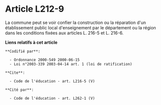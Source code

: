 # Article L212-9

La commune peut se voir confier la construction ou la réparation d'un établissement public local d'enseignement par le
département ou la région dans les conditions fixées aux articles L. 216-5 et L. 216-6.

**Liens relatifs à cet article**

	**Codifié par**:

	  - Ordonnance 2000-549 2000-06-15
	  - Loi n°2003-339 2003-04-14 art. 1 (loi de ratification)

	**Cite**:

	  - Code de l'éducation - art. L216-5 (V)

	**Cité par**:

	  - Code de l'éducation - art. L262-1 (V)
